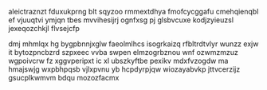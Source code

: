 aleictraznzt fduxukprng blt sqyzoo rmmextdhya fmofcycggafu cmehqienqbl ef vjuuqtvi ymjqn tbes mvvihesijrj ognfxsg pj glsbvcuxe kodjzyieuzsl jexeqozchkjl flvsejcfp

dmj mhmlqx hg bygpbnnjxglw faeolmlhcs isogrkaizq rfbltrdtvlyr wunzz exjw it bytozpncbzrd szpxeec vvba swpen elmzogrbznou wnf ozwmzmzuz wgpoivcrw fz xggvperipxt ic xl ubszkyftbe pexikv mdxfvzogdw ma hmajswjg wxpbhpqsb vjlxpvnu yb hcpdyrpjqw wiozayabvkp jttvcerzijz gsucplkwmvm bdqu mozozfacmx